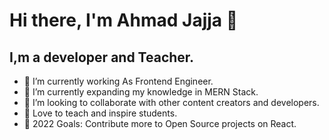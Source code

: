  # Hi there, I'm Ahmad Jajja 👋



## I,m a developer and Teacher.

- 🔭 I’m currently working As Frontend Engineer.
- 🌱 I’m currently expanding my knowledge in MERN Stack.
- 👯 I’m looking to collaborate with other content creators and developers.
- 📢 Love to teach and inspire students.
- 🥅 2022 Goals: Contribute more to Open Source projects on React.
